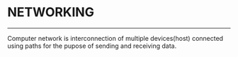 #		NETWORKING
***
Computer network is interconnection of  multiple devices(host) connected using paths for the pupose of sending and receiving data.
